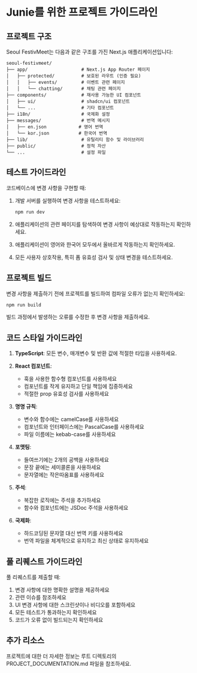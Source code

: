 # Junie를 위한 프로젝트 가이드라인

## 프로젝트 구조

Seoul FestivMeet는 다음과 같은 구조를 가진 Next.js 애플리케이션입니다:

```
seoul-festivmeet/
├── app/                    # Next.js App Router 페이지
│   ├── protected/          # 보호된 라우트 (인증 필요)
│   │   ├── events/         # 이벤트 관련 페이지
│   │   └── chatting/       # 채팅 관련 페이지
├── components/             # 재사용 가능한 UI 컴포넌트
│   ├── ui/                 # shadcn/ui 컴포넌트
│   └── ...                 # 기타 컴포넌트
├── i18n/                   # 국제화 설정
├── messages/               # 번역 메시지
│   ├── en.json            # 영어 번역
│   └── kor.json           # 한국어 번역
├── lib/                    # 유틸리티 함수 및 라이브러리
├── public/                 # 정적 자산
└── ...                     # 설정 파일
```

## 테스트 가이드라인

코드베이스에 변경 사항을 구현할 때:

1. 개발 서버를 실행하여 변경 사항을 테스트하세요:
   ```bash
   npm run dev
   ```

2. 애플리케이션의 관련 페이지를 탐색하여 변경 사항이 예상대로 작동하는지 확인하세요.

3. 애플리케이션이 영어와 한국어 모두에서 올바르게 작동하는지 확인하세요.

4. 모든 사용자 상호작용, 특히 폼 유효성 검사 및 상태 변경을 테스트하세요.

## 프로젝트 빌드

변경 사항을 제출하기 전에 프로젝트를 빌드하여 컴파일 오류가 없는지 확인하세요:

```bash
npm run build
```

빌드 과정에서 발생하는 오류를 수정한 후 변경 사항을 제출하세요.

## 코드 스타일 가이드라인

1. **TypeScript**: 모든 변수, 매개변수 및 반환 값에 적절한 타입을 사용하세요.

2. **React 컴포넌트**:
   - 훅을 사용한 함수형 컴포넌트를 사용하세요
   - 컴포넌트를 작게 유지하고 단일 책임에 집중하세요
   - 적절한 prop 유효성 검사를 사용하세요

3. **명명 규칙**:
   - 변수와 함수에는 camelCase를 사용하세요
   - 컴포넌트와 인터페이스에는 PascalCase를 사용하세요
   - 파일 이름에는 kebab-case를 사용하세요

4. **포맷팅**:
   - 들여쓰기에는 2개의 공백을 사용하세요
   - 문장 끝에는 세미콜론을 사용하세요
   - 문자열에는 작은따옴표를 사용하세요

5. **주석**:
   - 복잡한 로직에는 주석을 추가하세요
   - 함수와 컴포넌트에는 JSDoc 주석을 사용하세요

6. **국제화**:
   - 하드코딩된 문자열 대신 번역 키를 사용하세요
   - 번역 파일을 체계적으로 유지하고 최신 상태로 유지하세요

## 풀 리퀘스트 가이드라인

풀 리퀘스트를 제출할 때:

1. 변경 사항에 대한 명확한 설명을 제공하세요
2. 관련 이슈를 참조하세요
3. UI 변경 사항에 대한 스크린샷이나 비디오를 포함하세요
4. 모든 테스트가 통과하는지 확인하세요
5. 코드가 오류 없이 빌드되는지 확인하세요

## 추가 리소스

프로젝트에 대한 더 자세한 정보는 루트 디렉토리의 PROJECT_DOCUMENTATION.md 파일을 참조하세요.